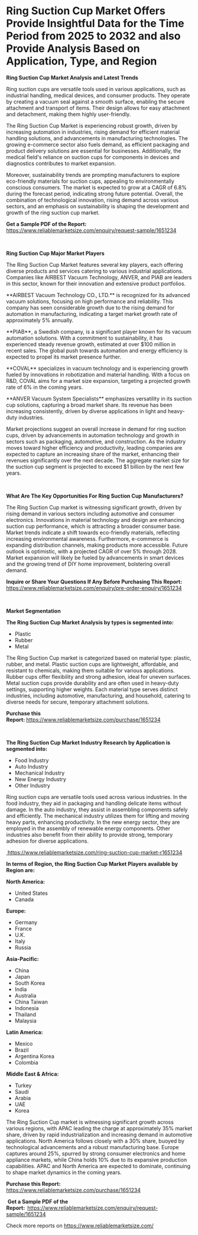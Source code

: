<p><h1>Ring Suction Cup Market Offers Provide Insightful Data for the Time Period from 2025 to 2032 and also Provide Analysis Based on Application, Type, and Region</h1></p><p><strong>Ring Suction Cup Market Analysis and Latest Trends</strong></p>
<p><p>Ring suction cups are versatile tools used in various applications, such as industrial handling, medical devices, and consumer products. They operate by creating a vacuum seal against a smooth surface, enabling the secure attachment and transport of items. Their design allows for easy attachment and detachment, making them highly user-friendly.</p><p>The Ring Suction Cup Market is experiencing robust growth, driven by increasing automation in industries, rising demand for efficient material handling solutions, and advancements in manufacturing technologies. The growing e-commerce sector also fuels demand, as efficient packaging and product delivery solutions are essential for businesses. Additionally, the medical field's reliance on suction cups for components in devices and diagnostics contributes to market expansion.</p><p>Moreover, sustainability trends are prompting manufacturers to explore eco-friendly materials for suction cups, appealing to environmentally conscious consumers. The market is expected to grow at a CAGR of 6.8% during the forecast period, indicating strong future potential. Overall, the combination of technological innovation, rising demand across various sectors, and an emphasis on sustainability is shaping the development and growth of the ring suction cup market.</p></p>
<p><strong>Get a Sample PDF of the Report:&nbsp;</strong> <a href="https://www.reliablemarketsize.com/enquiry/request-sample/1651234?utm_campaign=2005&utm_medium=2&utm_source=Github&utm_content=ia&utm_term=17022025&utm_id=ring-suction-cup">https://www.reliablemarketsize.com/enquiry/request-sample/1651234</a></p>
<p>&nbsp;</p>
<p><strong>Ring Suction Cup Major Market Players</strong></p>
<p><p>The Ring Suction Cup Market features several key players, each offering diverse products and services catering to various industrial applications. Companies like AIRBEST Vacuum Technology, ANVER, and PIAB are leaders in this sector, known for their innovation and extensive product portfolios.</p><p>**AIRBEST Vacuum Technology CO., LTD.** is recognized for its advanced vacuum solutions, focusing on high performance and reliability. This company has seen considerable growth due to the rising demand for automation in manufacturing, indicating a target market growth rate of approximately 5% annually.</p><p>**PIAB**, a Swedish company, is a significant player known for its vacuum automation solutions. With a commitment to sustainability, it has experienced steady revenue growth, estimated at over $100 million in recent sales. The global push towards automation and energy efficiency is expected to propel its market presence further.</p><p>**COVAL** specializes in vacuum technology and is experiencing growth fueled by innovations in robotization and material handling. With a focus on R&D, COVAL aims for a market size expansion, targeting a projected growth rate of 6% in the coming years.</p><p>**ANVER Vacuum System Specialists** emphasizes versatility in its suction cup solutions, capturing a broad market share. Its revenue has been increasing consistently, driven by diverse applications in light and heavy-duty industries.</p><p>Market projections suggest an overall increase in demand for ring suction cups, driven by advancements in automation technology and growth in sectors such as packaging, automotive, and construction. As the industry moves toward higher efficiency and productivity, leading companies are expected to capture an increasing share of the market, enhancing their revenues significantly over the next decade. The aggregate market size for the suction cup segment is projected to exceed $1 billion by the next few years.</p></p>
<p>&nbsp;</p>
<p><strong>What Are The Key Opportunities For Ring Suction Cup Manufacturers?</strong></p>
<p><p>The Ring Suction Cup market is witnessing significant growth, driven by rising demand in various sectors including automotive and consumer electronics. Innovations in material technology and design are enhancing suction cup performance, which is attracting a broader consumer base. Market trends indicate a shift towards eco-friendly materials, reflecting increasing environmental awareness. Furthermore, e-commerce is expanding distribution channels, making products more accessible. Future outlook is optimistic, with a projected CAGR of over 5% through 2028. Market expansion will likely be fueled by advancements in smart devices and the growing trend of DIY home improvement, bolstering overall demand.</p></p>
<p><strong>Inquire or Share Your Questions If Any Before Purchasing This Report:</strong> <a href="https://www.reliablemarketsize.com/enquiry/pre-order-enquiry/1651234?utm_campaign=2005&utm_medium=2&utm_source=Github&utm_content=ia&utm_term=17022025&utm_id=ring-suction-cup">https://www.reliablemarketsize.com/enquiry/pre-order-enquiry/1651234</a></p>
<p>&nbsp;</p>
<p><strong>Market Segmentation</strong></p>
<p><strong>The Ring Suction Cup Market Analysis by types is segmented into:</strong></p>
<p><ul><li>Plastic</li><li>Rubber</li><li>Metal</li></ul></p>
<p><p>The Ring Suction Cup market is categorized based on material type: plastic, rubber, and metal. Plastic suction cups are lightweight, affordable, and resistant to chemicals, making them suitable for various applications. Rubber cups offer flexibility and strong adhesion, ideal for uneven surfaces. Metal suction cups provide durability and are often used in heavy-duty settings, supporting higher weights. Each material type serves distinct industries, including automotive, manufacturing, and household, catering to diverse needs for secure, temporary attachment solutions.</p></p>
<p><strong>Purchase this Report:&nbsp;</strong><a href="https://www.reliablemarketsize.com/purchase/1651234?utm_campaign=2005&utm_medium=2&utm_source=Github&utm_content=ia&utm_term=17022025&utm_id=ring-suction-cup">https://www.reliablemarketsize.com/purchase/1651234</a></p>
<p>&nbsp;</p>
<p><strong>The Ring Suction Cup Market Industry Research by Application is segmented into:</strong></p>
<p><ul><li>Food Industry</li><li>Auto Industry</li><li>Mechanical Industry</li><li>New Energy Industry</li><li>Other Industry</li></ul></p>
<p><p>Ring suction cups are versatile tools used across various industries. In the food industry, they aid in packaging and handling delicate items without damage. In the auto industry, they assist in assembling components safely and efficiently. The mechanical industry utilizes them for lifting and moving heavy parts, enhancing productivity. In the new energy sector, they are employed in the assembly of renewable energy components. Other industries also benefit from their ability to provide strong, temporary adhesion for diverse applications.</p></p>
<p><a href="https://www.reliablemarketsize.com/ring-suction-cup-market-r1651234?utm_campaign=2005&utm_medium=2&utm_source=Github&utm_content=ia&utm_term=17022025&utm_id=ring-suction-cup">&nbsp;https://www.reliablemarketsize.com/ring-suction-cup-market-r1651234</a></p>
<p><strong>In terms of Region, the Ring Suction Cup Market Players available by Region are:</strong></p>
<p>
    <p> <strong> North America: </strong>
        <ul>
            <li>United States</li>
            <li>Canada</li>
        </ul>
        </p> 
    <p> <strong> Europe: </strong>
        <ul>
            <li>Germany</li>
            <li>France</li>
            <li>U.K.</li>
            <li>Italy</li>
            <li>Russia</li>
        </ul>
        </p> 
    <p> <strong> Asia-Pacific: </strong>
        <ul>
            <li>China</li>
            <li>Japan</li>
            <li>South Korea</li>
            <li>India</li>
            <li>Australia</li>
            <li>China Taiwan</li>
            <li>Indonesia</li>
            <li>Thailand</li>
            <li>Malaysia</li>
        </ul>
        </p> 
    <p> <strong> Latin America: </strong>
        <ul>
            <li>Mexico</li>
            <li>Brazil</li>
            <li>Argentina Korea</li>
            <li>Colombia</li>
        </ul>
        </p> 
    <p> <strong> Middle East & Africa: </strong>
        <ul>
            <li>Turkey</li>
            <li>Saudi</li>
            <li>Arabia</li>
            <li>UAE</li>
            <li>Korea</li>
        </ul>
    </p>
    </p>
<p><p>The Ring Suction Cup market is witnessing significant growth across various regions, with APAC leading the charge at approximately 35% market share, driven by rapid industrialization and increasing demand in automotive applications. North America follows closely with a 30% share, buoyed by technological advancements and a robust manufacturing base. Europe captures around 25%, spurred by strong consumer electronics and home appliance markets, while China holds 10% due to its expansive production capabilities. APAC and North America are expected to dominate, continuing to shape market dynamics in the coming years.</p></p>
<p><strong>Purchase this Report: </strong><a href="https://www.reliablemarketsize.com/purchase/1651234?utm_campaign=2005&utm_medium=2&utm_source=Github&utm_content=ia&utm_term=17022025&utm_id=ring-suction-cup">https://www.reliablemarketsize.com/purchase/1651234</a></p>
<p>&nbsp;<strong>Get a Sample PDF of the Report:&nbsp;&nbsp;</strong><a href="https://www.reliablemarketsize.com/enquiry/request-sample/1651234?utm_campaign=2005&utm_medium=2&utm_source=Github&utm_content=ia&utm_term=17022025&utm_id=ring-suction-cup">https://www.reliablemarketsize.com/enquiry/request-sample/1651234</a></p>
<p><strong></strong></p>
<p>Check more reports on <a href="https://www.reliablemarketsize.com/?utm_campaign=2005&utm_medium=2&utm_source=Github&utm_content=ia&utm_term=17022025&utm_id=ring-suction-cup">https://www.reliablemarketsize.com/</a></p>